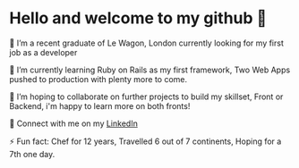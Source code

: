 # Hello and welcome to my github 👋

🔭 I’m a recent graduate of Le Wagon, London
    currently looking for my first job as a developer

🌱 I’m currently learning Ruby on Rails as my first framework,
    Two Web Apps pushed to production with plenty more to come.

👯 I’m hoping to collaborate on further projects to build my skillset,
    Front or Backend, i'm happy to learn more on both fronts!

💬 Connect with me on my [LinkedIn](www.linkedin.com/in/20Rwillcox)
 
⚡ Fun fact: Chef for 12 years, Travelled 6 out of 7 continents, Hoping for a 7th one day.

